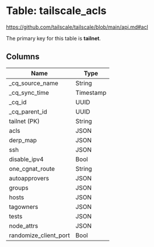 # Table: tailscale_acls

https://github.com/tailscale/tailscale/blob/main/api.md#acl

The primary key for this table is **tailnet**.

## Columns

| Name          | Type          |
| ------------- | ------------- |
|_cq_source_name|String|
|_cq_sync_time|Timestamp|
|_cq_id|UUID|
|_cq_parent_id|UUID|
|tailnet (PK)|String|
|acls|JSON|
|derp_map|JSON|
|ssh|JSON|
|disable_ipv4|Bool|
|one_cgnat_route|String|
|autoapprovers|JSON|
|groups|JSON|
|hosts|JSON|
|tagowners|JSON|
|tests|JSON|
|node_attrs|JSON|
|randomize_client_port|Bool|
